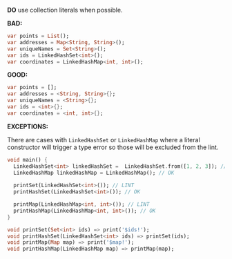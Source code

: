 **DO** use collection literals when possible.

**BAD:**
```dart
var points = List();
var addresses = Map<String, String>();
var uniqueNames = Set<String>();
var ids = LinkedHashSet<int>();
var coordinates = LinkedHashMap<int, int>();
```

**GOOD:**
```dart
var points = [];
var addresses = <String, String>{};
var uniqueNames = <String>{};
var ids = <int>{};
var coordinates = <int, int>{};
```

**EXCEPTIONS:**

There are cases with `LinkedHashSet` or `LinkedHashMap` where a literal constructor
will trigger a type error so those will be excluded from the lint.

```dart
void main() {
  LinkedHashSet<int> linkedHashSet =  LinkedHashSet.from([1, 2, 3]); // OK
  LinkedHashMap linkedHashMap = LinkedHashMap(); // OK
  
  printSet(LinkedHashSet<int>()); // LINT
  printHashSet(LinkedHashSet<int>()); // OK

  printMap(LinkedHashMap<int, int>()); // LINT
  printHashMap(LinkedHashMap<int, int>()); // OK
}

void printSet(Set<int> ids) => print('$ids!');
void printHashSet(LinkedHashSet<int> ids) => printSet(ids);
void printMap(Map map) => print('$map!');
void printHashMap(LinkedHashMap map) => printMap(map);
```
